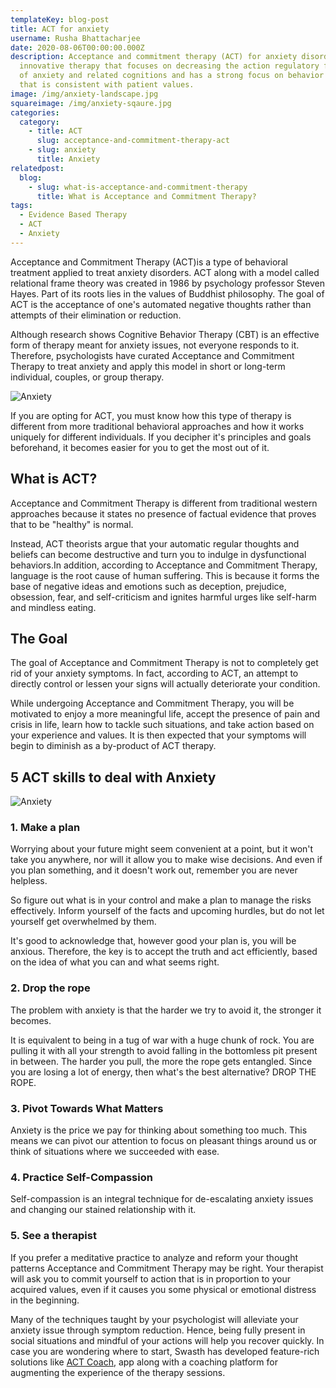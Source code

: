 ```yaml
---
templateKey: blog-post
title: ACT for anxiety
username: Rusha Bhattacharjee
date: 2020-08-06T00:00:00.000Z
description: Acceptance and commitment therapy (ACT) for anxiety disorders is an
  innovative therapy that focuses on decreasing the action regulatory function
  of anxiety and related cognitions and has a strong focus on behavior change
  that is consistent with patient values.
image: /img/anxiety-landscape.jpg
squareimage: /img/anxiety-sqaure.jpg
categories:
  category:
    - title: ACT
      slug: acceptance-and-commitment-therapy-act
    - slug: anxiety
      title: Anxiety
relatedpost:
  blog:
    - slug: what-is-acceptance-and-commitment-therapy
      title: What is Acceptance and Commitment Therapy?
tags:
  - Evidence Based Therapy
  - ACT
  - Anxiety
---
```

<!--StartFragment-->

Acceptance and Commitment Therapy (ACT)is a type of behavioral treatment applied to treat anxiety disorders. ACT along with a model called relational frame theory was created in 1986 by psychology professor Steven Hayes. Part of its roots lies in the values of Buddhist philosophy. The goal of ACT is the acceptance of one's automated negative thoughts rather than attempts of their elimination or reduction.

Although research shows Cognitive Behavior Therapy (CBT) is an effective form of therapy meant for anxiety issues, not everyone responds to it. Therefore, psychologists have curated Acceptance and Commitment Therapy to treat anxiety and apply this model in short or long-term individual, couples, or group therapy.

![Anxiety](/img/anxiety-2.jpg "Anxiety")

If you are opting for ACT, you must know how this type of therapy is different from more traditional behavioral approaches and how it works uniquely for different individuals. If you decipher it's principles and goals beforehand, it becomes easier for you to get the most out of it.

## What is ACT?

Acceptance and Commitment Therapy is different from traditional western approaches because it states no presence of factual evidence that proves that to be "healthy" is normal.

Instead, ACT theorists argue that your automatic regular thoughts and beliefs can become destructive and turn you to indulge in dysfunctional behaviors.In addition, according to Acceptance and Commitment Therapy, language is the root cause of human suffering. This is because it forms the base of negative ideas and emotions such as deception, prejudice, obsession, fear, and self-criticism and ignites harmful urges like self-harm and mindless eating.

<!--StartFragment-->

## The Goal

The goal of Acceptance and Commitment Therapy is not to completely get rid of your anxiety symptoms. In fact, according to ACT, an attempt to directly control or lessen your signs will actually deteriorate your condition.

While undergoing Acceptance and Commitment Therapy, you will be motivated to enjoy a more meaningful life, accept the presence of pain and crisis in life, learn how to tackle such situations, and take action based on your experience and values. It is then expected that your symptoms will begin to diminish as a by-product of ACT therapy.

<!--StartFragment-->

## 5 ACT skills to deal with Anxiety

![Anxiety](/img/anxiety-3.jpg "Anxiety")

### 1. Make a plan

Worrying about your future might seem convenient at a point, but it won't take you anywhere, nor will it allow you to make wise decisions. And even if you plan something, and it doesn't work out, remember you are never helpless.

So figure out what is in your control and make a plan to manage the risks effectively. Inform yourself of the facts and upcoming hurdles, but do not let yourself get overwhelmed by them.

It's good to acknowledge that, however good your plan is, you will be anxious. Therefore, the key is to accept the truth and act efficiently, based on the idea of what you can and what seems right.

### 2. Drop the rope

The problem with anxiety is that the harder we try to avoid it, the stronger it becomes.

It is equivalent to being in a tug of war with a huge chunk of rock. You are pulling it with all your strength to avoid falling in the bottomless pit present in between. The harder you pull, the more the rope gets entangled. Since you are losing a lot of energy, then what's the best alternative? DROP THE ROPE.

### 3. Pivot Towards What Matters

Anxiety is the price we pay for thinking about something too much. This means we can pivot our attention to focus on pleasant things around us or think of situations where we succeeded with ease.

### 4. Practice Self-Compassion

Self-compassion is an integral technique for de-escalating anxiety issues and changing our stained relationship with it.

### 5. See a therapist

If you prefer a meditative practice to analyze and reform your thought patterns Acceptance and Commitment Therapy may be right. Your therapist will ask you to commit yourself to action that is in proportion to your acquired values, even if it causes you some physical or emotional distress in the beginning.

Many of the techniques taught by your psychologist will alleviate your anxiety issue through symptom reduction. Hence, being fully present in social situations and mindful of your actions will help you recover quickly. In case you are wondering where to start, Swasth has developed feature-rich solutions like [ACT Coach](https://www.swasth.co/act-coach/), [](https://www.swasth.co/dbt-coach/)app along with a coaching platform for augmenting the experience of the therapy sessions.

<!--EndFragment-->

<!--EndFragment-->

<!--EndFragment-->